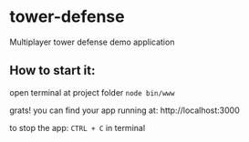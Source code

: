 # tower-defense
Multiplayer tower defense demo application

## How to start it:
open terminal at project folder
`node bin/www`

grats! you can find your app running at:
http://localhost:3000

to stop the app:
`CTRL + C` in terminal